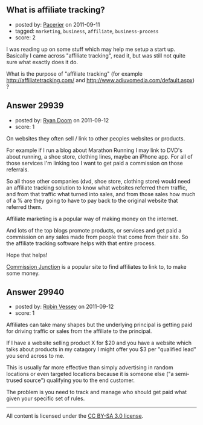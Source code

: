 ## What is affiliate tracking?

- posted by: [Pacerier](https://stackexchange.com/users/-1/10334-pacerier) on 2011-09-11
- tagged: `marketing`, `business`, `affiliate`, `business-process`
- score: 2


I was reading up on some stuff which may help me setup a start up. Basically I came across "affiliate tracking", read it, but was still not quite sure what exactly does it do.

What is the purpose of "affiliate tracking" (for example http://affiliatetracking.com/ and http://www.adiuvomedia.com/default.aspx) ?


## Answer 29939

- posted by: [Ryan Doom](https://stackexchange.com/users/-1/5655-ryan-doom) on 2011-09-12
- score: 1

<p>On websites they often sell / link to other peoples websites or products.</p>

<p>For example if I run a blog about Marathon Running I may link to DVD's about running, a shoe store, clothing lines, maybe an iPhone app. For all of those services I'm linking too I want to get paid a commission on those referrals.</p>

<p>So all those other companies (dvd, shoe store, clothing store) would need an affiliate tracking solution to know what websites referred them traffic, and from that traffic what turned into sales, and from those sales how much of a % are they going to have to pay back to the original website that referred them.</p>

<p>Affiliate marketing is a popular way of making money on the internet.  </p>

<p>And lots of the top blogs promote products, or services and get paid a commission on any sales made from people that come from their site. So the affiliate tracking software helps with that entire process.</p>

<p>Hope that helps!</p>

<p><a href="http://www.cj.com" rel="nofollow">Commission Junction</a> is a popular site to find affiliates to link to, to make some money.</p>



## Answer 29940

- posted by: [Robin Vessey](https://stackexchange.com/users/-1/984-robin-vessey) on 2011-09-12
- score: 1

Affiliates can take many shapes but the underlying principal is getting paid for driving traffic or sales from the affiliate to the principal. 

If I have a website selling product X for $20 and you have a website which talks about products in my catagory I might offer you $3 per "qualified lead" you send across to me. 

This is usually far more effective than simply advertising in random locations or even targeted locations because it is someone else ("a semi-trused source") qualifying you to the end customer.

The problem is you need to track and manage who should get paid what given your specific set of rules.



---

All content is licensed under the [CC BY-SA 3.0 license](https://creativecommons.org/licenses/by-sa/3.0/).
